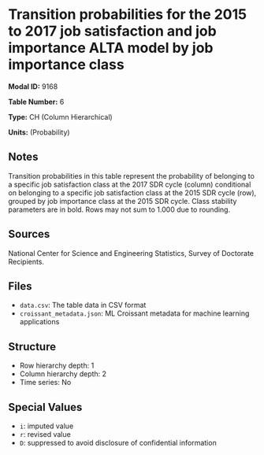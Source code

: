 # Transition probabilities for the 2015 to 2017 job satisfaction and job importance ALTA model by job importance class

**Modal ID:** 9168

**Table Number:** 6

**Type:** CH (Column Hierarchical)

**Units:** (Probability)

## Notes

Transition probabilities in this table represent the probability of belonging to a specific job satisfaction class at the 2017 SDR cycle (column) conditional on belonging to a specific job satisfaction class at the 2015 SDR cycle (row), grouped by job importance class at the 2015 SDR cycle. Class stability parameters are in bold. Rows may not sum to 1.000 due to rounding.

## Sources

National Center for Science and Engineering Statistics, Survey of Doctorate Recipients.

## Files

- `data.csv`: The table data in CSV format
- `croissant_metadata.json`: ML Croissant metadata for machine learning applications

## Structure

- Row hierarchy depth: 1
- Column hierarchy depth: 2
- Time series: No

## Special Values

- `i`: imputed value
- `r`: revised value
- `D`: suppressed to avoid disclosure of confidential information
